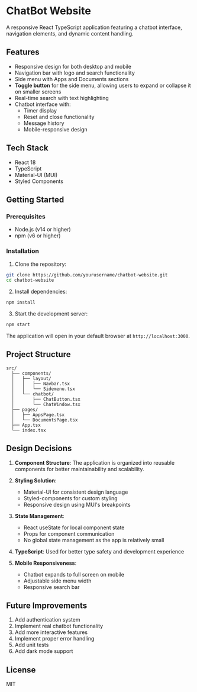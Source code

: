 # ChatBot Website

A responsive React TypeScript application featuring a chatbot interface, navigation elements, and dynamic content handling.

## Features

- Responsive design for both desktop and mobile
- Navigation bar with logo and search functionality
- Side menu with Apps and Documents sections
- **Toggle button** for the side menu, allowing users to expand or collapse it on smaller screens
- Real-time search with text highlighting
- Chatbot interface with:
  - Timer display
  - Reset and close functionality
  - Message history
  - Mobile-responsive design

## Tech Stack

- React 18
- TypeScript
- Material-UI (MUI)
- Styled Components

## Getting Started

### Prerequisites

- Node.js (v14 or higher)
- npm (v6 or higher)

### Installation

1. Clone the repository:
```bash
git clone https://github.com/yourusername/chatbot-website.git
cd chatbot-website
```

2. Install dependencies:
```bash
npm install
```

3. Start the development server:
```bash
npm start
```

The application will open in your default browser at `http://localhost:3000`.

## Project Structure

```
src/
  ├── components/
  │   ├── layout/
  │   │   ├── Navbar.tsx
  │   │   └── Sidemenu.tsx
  │   └── chatbot/
  │       ├── ChatButton.tsx
  │       └── ChatWindow.tsx
  ├── pages/
  │   ├── AppsPage.tsx
  │   └── DocumentsPage.tsx
  ├── App.tsx
  └── index.tsx
```

## Design Decisions

1. **Component Structure**: The application is organized into reusable components for better maintainability and scalability.

2. **Styling Solution**: 
   - Material-UI for consistent design language
   - Styled-components for custom styling
   - Responsive design using MUI's breakpoints

3. **State Management**: 
   - React useState for local component state
   - Props for component communication
   - No global state management as the app is relatively small

4. **TypeScript**: Used for better type safety and development experience

5. **Mobile Responsiveness**:
   - Chatbot expands to full screen on mobile
   - Adjustable side menu width
   - Responsive search bar

## Future Improvements

1. Add authentication system
2. Implement real chatbot functionality
3. Add more interactive features
4. Implement proper error handling
5. Add unit tests
6. Add dark mode support

## License

MIT
